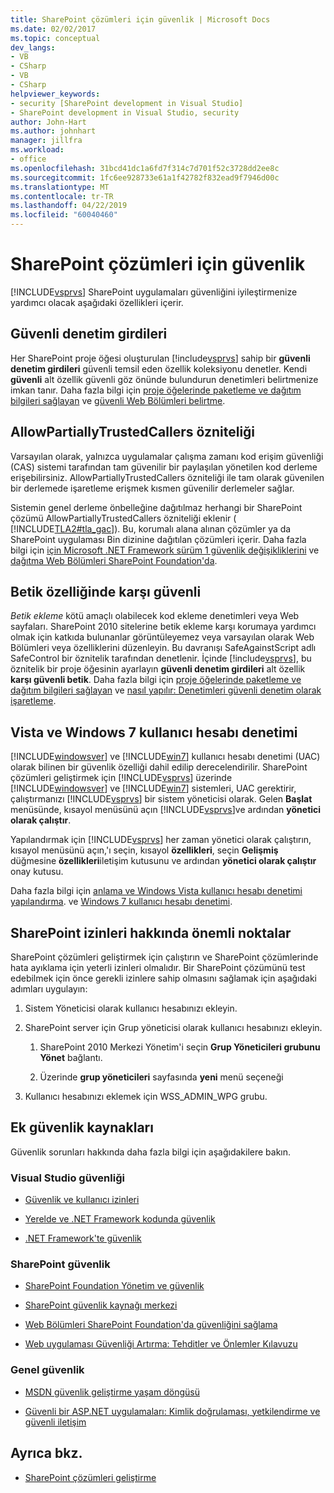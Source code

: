 ```yaml
---
title: SharePoint çözümleri için güvenlik | Microsoft Docs
ms.date: 02/02/2017
ms.topic: conceptual
dev_langs:
- VB
- CSharp
- VB
- CSharp
helpviewer_keywords:
- security [SharePoint development in Visual Studio]
- SharePoint development in Visual Studio, security
author: John-Hart
ms.author: johnhart
manager: jillfra
ms.workload:
- office
ms.openlocfilehash: 31bcd41dc1a6fd7f314c7d701f52c3728dd2ee8c
ms.sourcegitcommit: 1fc6ee928733e61a1f42782f832ead9f7946d00c
ms.translationtype: MT
ms.contentlocale: tr-TR
ms.lasthandoff: 04/22/2019
ms.locfileid: "60040460"
---
```

# <a name="security-for-sharepoint-solutions"></a>SharePoint çözümleri için güvenlik
  [!INCLUDE[vsprvs](../sharepoint/includes/vsprvs-md.md)] SharePoint uygulamaları güvenliğini iyileştirmenize yardımcı olacak aşağıdaki özellikleri içerir.

## <a name="safe-control-entries"></a>Güvenli denetim girdileri
 Her SharePoint proje öğesi oluşturulan [!include[vsprvs](../sharepoint/includes/vsprvs-md.md)] sahip bir **güvenli denetim girdileri** güvenli temsil eden özellik koleksiyonu denetler. Kendi **güvenli** alt özellik güvenli göz önünde bulundurun denetimleri belirtmenize imkan tanır. Daha fazla bilgi için [proje öğelerinde paketleme ve dağıtım bilgileri sağlayan](../sharepoint/providing-packaging-and-deployment-information-in-project-items.md) ve [güvenli Web Bölümleri belirtme](http://go.microsoft.com/fwlink/?LinkId=177521).

## <a name="allowpartiallytrustedcallers-attribute"></a>AllowPartiallyTrustedCallers özniteliği
 Varsayılan olarak, yalnızca uygulamalar çalışma zamanı kod erişim güvenliği (CAS) sistemi tarafından tam güvenilir bir paylaşılan yönetilen kod derleme erişebilirsiniz. AllowPartiallyTrustedCallers özniteliği ile tam olarak güvenilen bir derlemede işaretleme erişmek kısmen güvenilir derlemeler sağlar.

 Sistemin genel derleme önbelleğine dağıtılmaz herhangi bir SharePoint çözümü AllowPartiallyTrustedCallers özniteliği eklenir ( [!INCLUDE[TLA2#tla_gac](../sharepoint/includes/tla2sharptla-gac-md.md)]). Bu, korumalı alana alınan çözümler ya da SharePoint uygulaması Bin dizinine dağıtılan çözümleri içerir. Daha fazla bilgi için [için Microsoft .NET Framework sürüm 1 güvenlik değişikliklerini](http://go.microsoft.com/fwlink/?LinkId=177515) ve [dağıtma Web Bölümleri SharePoint Foundation'da](http://go.microsoft.com/fwlink/?LinkId=177509).

## <a name="safe-against-script-property"></a>Betik özelliğinde karşı güvenli
 *Betik ekleme* kötü amaçlı olabilecek kod ekleme denetimleri veya Web sayfaları. SharePoint 2010 sitelerine betik ekleme karşı korumaya yardımcı olmak için katkıda bulunanlar görüntüleyemez veya varsayılan olarak Web Bölümleri veya özelliklerini düzenleyin. Bu davranışı SafeAgainstScript adlı SafeControl bir öznitelik tarafından denetlenir. İçinde [!include[vsprvs](../sharepoint/includes/vsprvs-md.md)], bu öznitelik bir proje öğesinin ayarlayın **güvenli denetim girdileri** alt özellik **karşı güvenli betik**. Daha fazla bilgi için [proje öğelerinde paketleme ve dağıtım bilgileri sağlayan](../sharepoint/providing-packaging-and-deployment-information-in-project-items.md) ve [nasıl yapılır: Denetimleri güvenli denetim olarak işaretleme](../sharepoint/how-to-mark-controls-as-safe-controls.md).

## <a name="vista-and-windows-7-user-account-control"></a>Vista ve Windows 7 kullanıcı hesabı denetimi
 [!INCLUDE[windowsver](../sharepoint/includes/windowsver-md.md)] ve [!INCLUDE[win7](../sharepoint/includes/win7-md.md)] kullanıcı hesabı denetimi (UAC) olarak bilinen bir güvenlik özelliği dahil edilip derecelendirilir. SharePoint çözümleri geliştirmek için [!INCLUDE[vsprvs](../sharepoint/includes/vsprvs-md.md)] üzerinde [!INCLUDE[windowsver](../sharepoint/includes/windowsver-md.md)] ve [!INCLUDE[win7](../sharepoint/includes/win7-md.md)] sistemleri, UAC gerektirir, çalıştırmanızı [!INCLUDE[vsprvs](../sharepoint/includes/vsprvs-md.md)] bir sistem yöneticisi olarak. Gelen **Başlat** menüsünde, kısayol menüsünü açın [!INCLUDE[vsprvs](../sharepoint/includes/vsprvs-md.md)]ve ardından **yönetici olarak çalıştır**.

 Yapılandırmak için [!INCLUDE[vsprvs](../sharepoint/includes/vsprvs-md.md)] her zaman yönetici olarak çalıştırın, kısayol menüsünü açın,'ı seçin, kısayol **özellikleri**, seçin **Gelişmiş** düğmesine **özellikleri**iletişim kutusunu ve ardından **yönetici olarak çalıştır** onay kutusu.

 Daha fazla bilgi için [anlama ve Windows Vista kullanıcı hesabı denetimi yapılandırma](http://go.microsoft.com/fwlink/?LinkID=156476). ve [Windows 7 kullanıcı hesabı denetimi](http://go.microsoft.com/fwlink/?LinkId=177523).

## <a name="sharepoint-permissions-considerations"></a>SharePoint izinleri hakkında önemli noktalar
 SharePoint çözümleri geliştirmek için çalıştırın ve SharePoint çözümlerinde hata ayıklama için yeterli izinleri olmalıdır. Bir SharePoint çözümünü test edebilmek için önce gerekli izinlere sahip olmasını sağlamak için aşağıdaki adımları uygulayın:

1. Sistem Yöneticisi olarak kullanıcı hesabınızı ekleyin.

2. SharePoint server için Grup yöneticisi olarak kullanıcı hesabınızı ekleyin.

    1. SharePoint 2010 Merkezi Yönetim'i seçin **Grup Yöneticileri grubunu Yönet** bağlantı.

    2. Üzerinde **grup yöneticileri** sayfasında **yeni** menü seçeneği

3. Kullanıcı hesabınızı eklemek için WSS_ADMIN_WPG grubu.

## <a name="additional-security-resources"></a>Ek güvenlik kaynakları
 Güvenlik sorunları hakkında daha fazla bilgi için aşağıdakilere bakın.

### <a name="visual-studio-security"></a>Visual Studio güvenliği

- [Güvenlik ve kullanıcı izinleri](http://go.microsoft.com/fwlink/?LinkId=177503)

- [Yerelde ve .NET Framework kodunda güvenlik](http://go.microsoft.com/fwlink/?LinkId=177504)

- [.NET Framework'te güvenlik](http://go.microsoft.com/fwlink/?LinkId=177502)

### <a name="sharepoint-security"></a>SharePoint güvenlik

- [SharePoint Foundation Yönetim ve güvenlik](http://go.microsoft.com/fwlink/?LinkId=177501)

- [SharePoint güvenlik kaynağı merkezi](http://go.microsoft.com/fwlink/?LinkId=177498)

- [Web Bölümleri SharePoint Foundation'da güvenliğini sağlama](http://go.microsoft.com/fwlink/?LinkId=177511)

- [Web uygulaması Güvenliği Artırma: Tehditler ve Önlemler Kılavuzu](http://go.microsoft.com/fwlink/?LinkID=140080)

### <a name="general-security"></a>Genel güvenlik

- [MSDN güvenlik geliştirme yaşam döngüsü](http://go.microsoft.com/fwlink/?LinkID=147149)

- [Güvenli bir ASP.NET uygulamaları: Kimlik doğrulaması, yetkilendirme ve güvenli iletişim](http://go.microsoft.com/fwlink/?LinkId=177494)

## <a name="see-also"></a>Ayrıca bkz.

- [SharePoint çözümleri geliştirme](../sharepoint/developing-sharepoint-solutions.md)